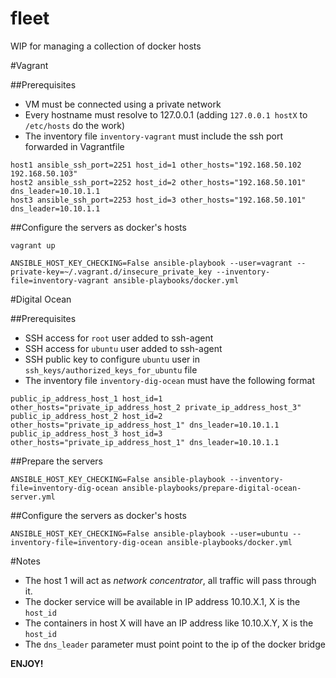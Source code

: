 fleet
=====

WIP for managing a collection of docker hosts


#Vagrant

##Prerequisites

* VM must be connected using a private network
* Every hostname must resolve to 127.0.0.1 (adding `127.0.0.1 hostX` to `/etc/hosts` do the work)
* The inventory file `inventory-vagrant` must include the ssh port forwarded in Vagrantfile

```
host1 ansible_ssh_port=2251 host_id=1 other_hosts="192.168.50.102 192.168.50.103"
host2 ansible_ssh_port=2252 host_id=2 other_hosts="192.168.50.101" dns_leader=10.10.1.1
host3 ansible_ssh_port=2253 host_id=3 other_hosts="192.168.50.101" dns_leader=10.10.1.1
```

##Configure the servers as docker's hosts

```
vagrant up

ANSIBLE_HOST_KEY_CHECKING=False ansible-playbook --user=vagrant --private-key=~/.vagrant.d/insecure_private_key --inventory-file=inventory-vagrant ansible-playbooks/docker.yml
```


#Digital Ocean

##Prerequisites

* SSH access for `root` user added to ssh-agent
* SSH access for `ubuntu` user added to ssh-agent
* SSH public key to configure `ubuntu` user in `ssh_keys/authorized_keys_for_ubuntu` file
* The inventory file `inventory-dig-ocean` must have the following format

```
public_ip_address_host_1 host_id=1 other_hosts="private_ip_address_host_2 private_ip_address_host_3"
public_ip_address_host_2 host_id=2 other_hosts="private_ip_address_host_1" dns_leader=10.10.1.1
public_ip_address_host_3 host_id=3 other_hosts="private_ip_address_host_1" dns_leader=10.10.1.1
```

##Prepare the servers

```
ANSIBLE_HOST_KEY_CHECKING=False ansible-playbook --inventory-file=inventory-dig-ocean ansible-playbooks/prepare-digital-ocean-server.yml
```

##Configure the servers as docker's hosts

```
ANSIBLE_HOST_KEY_CHECKING=False ansible-playbook --user=ubuntu --inventory-file=inventory-dig-ocean ansible-playbooks/docker.yml
```

#Notes

* The host 1 will act as *network concentrator*, all traffic will pass through it.
* The docker service will be available in IP address 10.10.X.1, X is the `host_id`
* The containers in host X will have an IP address like 10.10.X.Y, X is the `host_id`
* The `dns_leader` parameter must point point to the ip of the docker bridge

**ENJOY!**
